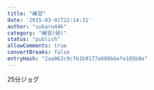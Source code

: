 ```yaml
---
title: "練習"
date: '2015-03-01T22:14:31'
author: "subaru44k"
category: "練習(弱)"
status: "publish"
allowComments: true
convertBreaks: false
entryHash: "2aa062c9cfb1b9177e680b6efe105b8e"
---
```

25分ジョグ
